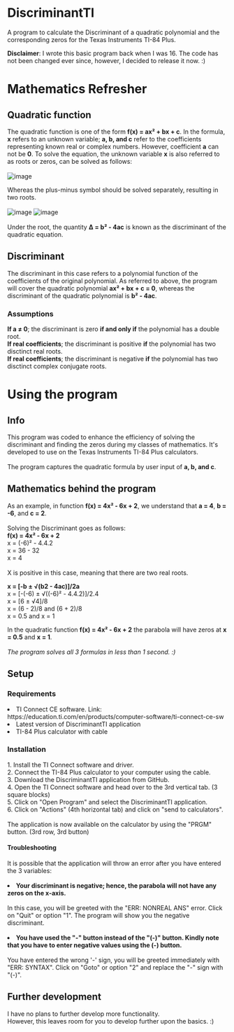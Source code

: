 # DiscriminantTI
A program to calculate the Discriminant of a quadratic polynomial and the corresponding zeros for the Texas Instruments TI-84 Plus.

**Disclaimer**: I wrote this basic program back when I was 16. The code has not been changed ever since, however, I decided to release it now. :)

<h1>Mathematics Refresher</h1>

<h2>Quadratic function</h2>

The quadratic function is one of the form **f(x) = ax² + bx + c**. In the formula, **x** refers to an unknown variable; **a, b, and c** refer to the coefficients representing known real or complex numbers. However, coefficient **a** can not be **0**.
To solve the equation, the unknown variable **x** is also referred to as roots or zeros, can be solved as follows:<br>
<br>
![image](https://github.com/user-attachments/assets/7f61349e-b457-4647-b61e-d35ab87e1b99)
<br>

Whereas the plus-minus symbol should be solved separately, resulting in two roots.<br>
<br>
![image](https://github.com/user-attachments/assets/50b940dc-e1eb-4814-b999-53bc7b9f180b)
![image](https://github.com/user-attachments/assets/085a38da-3b0c-41e5-9128-ac2f54e92ab2)
<br>
<br>
Under the root, the quantity **Δ = b² - 4ac** is known as the discriminant of the quadratic equation.

<h2>Discriminant</h2>
The discriminant in this case refers to a polynomial function of the coefficients of the original polynomial. As referred to above, the program will cover the quadratic polynomial <b>ax² + bx + c = 0</b>, whereas the discriminant of the quadratic polynomial is <b>b² - 4ac</b>.
<br>
<h3>Assumptions</h3>
<b>If a ≠ 0</b>; the discriminant is zero <b>if and only if</b> the polynomial has a double root.<br>
<b>If real coefficients</b>; the discriminant is positive <b>if</b> the polynomial has two disctinct real roots.<br>
<b>If real coefficients</b>; the discriminant is negative <b>if</b> the polynomial has two disctinct complex conjugate roots.<br>

<h1>Using the program</h1>
<h2>Info</h2>
This program was coded to enhance the efficiency of solving the discriminant and finding the zeros during my classes of mathematics. It's developed to use on the Texas Instruments TI-84 Plus calculators.<br>
<br>
The program captures the quadratic formula by user input of <b>a, b, and c</b>. 
<br>
<h2>Mathematics behind the program</h2>
As an example, in function <b>f(x) = 4x² - 6x + 2</b>, we understand that <b>a = 4</b>, <b>b = -6</b>, and <b>c = 2</b>.<br>
<br>
Solving the Discriminant goes as follows:<br>
<b>f(x) = 4x² - 6x + 2</b><br>
x = (-6)² - 4.4.2<br>
x = 36 - 32<br>
x = 4<br>
<br>
X is positive in this case, meaning that there are two real roots.<br>

<b>x = [-b ± √(b2 - 4ac)]/2a</b><br>
x = [-(-6) ± √((-6)² - 4.4.2)]/2.4<br>
x = [6 ± √4]/8<br>
x = (6 - 2)/8 and (6 + 2)/8<br>
x = 0.5 and x = 1<br>

In the quadratic function <b>f(x) = 4x² - 6x + 2</b> the parabola will have zeros at <b>x = 0.5</b> and <b>x = 1</b>.<br><br>
<I>The program solves all 3 formulas in less than 1 second. :)</i>

<h2>Setup</h2>
<h3>Requirements</h3>
<li>TI Connect CE software. Link: https://education.ti.com/en/products/computer-software/ti-connect-ce-sw
</li>
<li>Latest version of DiscriminantTI application</li>
<li>TI-84 Plus calculator with cable</li>
<h3>Installation</h3>
1. Install the TI Connect software and driver.<br>
2. Connect the TI-84 Plus calculator to your computer using the cable.<br>
3. Download the DiscriminantTI application from GitHub.<br>
4. Open the TI Connect software and head over to the 3rd vertical tab. (3 square blocks)<br>
5. Click on "Open Program" and select the DiscriminantTI application.<br>
6. Click on "Actions" (4th horizontal tab) and click on "send to calculators".<br>
<br>
The application is now available on the calculator by using the "PRGM" button. (3rd row, 3rd button)
<h4>Troubleshooting</h4>
It is possible that the application will throw an error after you have entered the 3 variables:<br><br>
<li><b>Your discriminant is negative; hence, the parabola will not have any zeros on the x-axis.</b></li><br>
In this case, you will be greeted with the "ERR: NONREAL ANS" error. Click on "Quit" or option "1". The program will show you the negative discriminant.<br><br>
<li><b>You have used the "-" button instead of the "(-)" button. Kindly note that you have to enter negative values using the (-) button.</b></li><br>
You have entered the wrong '-' sign, you will be greeted immediately with "ERR: SYNTAX". Click on "Goto" or option "2" and replace the "-" sign with "(-)".<br>
<h2>Further development</h2>
I have no plans to further develop more functionality.<br>
However, this leaves room for you to develop further upon the basics. :)
